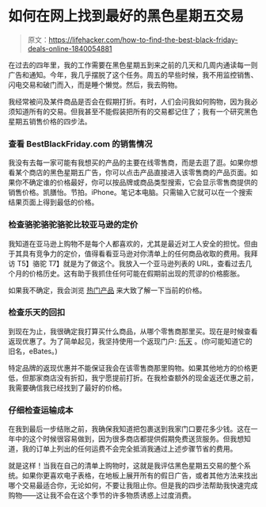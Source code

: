 # 如何在网上找到最好的黑色星期五交易

> 原文：<https://lifehacker.com/how-to-find-the-best-black-friday-deals-online-1840054881>

在过去的四年里，我的工作需要在黑色星期五到来之前的几天和几周内通读每一则广告和通知。今年，我几乎摆脱了这个任务。周五的早些时候，我不用监控销售、闪电交易和破门而入，而是睡个懒觉。然后，我去购物。



我经常被问及某件商品是否会在假期打折。有时，人们会问我如何购物，因为我必须知道所有的交易。但我甚至不能假装把所有的交易都记住了；我有一个研究黑色星期五销售价格的四步法。

### 查看 BestBlackFriday.com 的销售情况

我没有去每一家可能有我想买的产品的主要在线零售商，而是去逛了逛。如果你想看某个商店的黑色星期五广告，你可以点击产品直接进入该零售商的产品页面。如果你不确定谁的价格最好，你可以按品牌或商品类型搜索，它会显示零售商提供的销售价格。凯膳怡。节拍。iPhone。笔记本电脑。只需输入它就可以在一个搜索结果页面上得到最低的价格。

### 检查骆驼骆驼骆驼比较亚马逊的定价

我知道在亚马逊上购物不是每个人都喜欢的，尤其是最近对工人安全的担忧。但由于其具有竞争力的定价，值得看看亚马逊对你清单上的任何商品收取的费用。我拜访 T5】骆驼 T7】就是为了做这个。我放入一个亚马逊列表的 URL，查看过去几个月的价格历史。这有助于我抓住任何可能在假期前出现的荒谬的价格膨胀。

如果我不确定，我会浏览 [热门产品](https://camelcamelcamel.com/popular) 来大致了解一下当前的价格。

### 检查乐天的回扣

到现在为止，我很确定我打算买什么商品，从哪个零售商那里买。现在是时候查看返现优惠了。为了简单起见，我坚持使用一个返现门户: [乐天](https://www.rakuten.com/) 。(你可能知道它的旧名，eBates。)

特定品牌的返现优惠并不能保证我会在该零售商那里购物。如果其他地方的价格更低，但那家商店没有折扣，我宁愿提前打折。在我检查额外的现金返还优惠之前，我需要确信我已经找到了最好的价格。

### 仔细检查运输成本

在我到最后一步结账之前，我确保我知道把包裹送到我家门口要花多少钱。这在一年中的这个时候很容易做到，因为很多商店都提供假期免费送货服务。但我想知道，我的订单上列出的任何运费不会完全抵消我通过上述步骤节省的费用。

就是这样！当我在自己的清单上购物时，这就是我评估黑色星期五交易的整个系统。如果你更喜欢电子表格，在地板上展开所有的假日广告，或者其他方法来找出哪个交易最适合你，无论如何，不要让我阻止你。但是我的四步法帮助我快速完成购物——这让我不会在这个季节的许多物质诱惑上过度消费。
